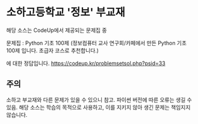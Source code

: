 # 소하고등학교 '정보' 부교재 

해당 소스는 CodeUp에서 제공되는 문제집 중

문제집 : Python 기초 100제
(정보컴퓨터 교사 연구회/카페에서 만든 Python 기초 100제 입니다. 초급자 코스로 추천합니다.)

에 대한 정답입니다. 
https://codeup.kr/problemsetsol.php?psid=33


## 주의
소하고 부교재와 다른 문제가 있을 수 있으니 참고. 
파이썬 버전에 따른 오류는 생길 수 있음.
해당 소스는 학습의 목적으로 사용하고, 이를 지키지 않아 생긴 문제는 책임지지 않습니다.